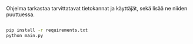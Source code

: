 Ohjelma tarkastaa tarvittatavat tietokannat ja käyttäjät, sekä lisää ne niiden puuttuessa.

```bash

pip install -r requirements.txt
python main.py
```
